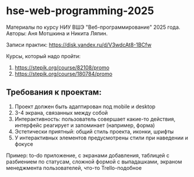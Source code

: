 # hse-web-programming-2025
Материалы по курсу НИУ ВШЭ "Веб-программирование" 2025 года. Авторы: Аня Мотшкина и Никита Ляпин.

Записи практик: https://disk.yandex.ru/d/V3wdcAt8-1BCfw

Курсы, который надо пройти:
1. https://stepik.org/course/82108/promo
2. https://stepik.org/course/180784/promo

## Требования к проектам:
1. Проект должен быть адаптирован под mobile и desktop
2. 3-4 экрана, связанных между собой
3. Интерактивность: пользователь совершает какие-то действия, интерфейс реагирует и запоминает (например, форма)
4. Эстетически приятный: общий стиль проекта, иконки, шрифты
5. У интерактивных элементов предусмотрены стили при наведении и фокусе
 
Пример: to-do приложение, с экранами добавления, таблицей с разбиением по статусам, сложной формой с выпадашками, экраном менеджмента пользователей, что-то Trello-подобное
